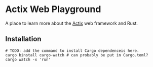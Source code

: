 # Actix Web Playground

A place to learn more about the [Actix](https://actix.rs/) web framework and Rust.

## Installation

```
# TODO: add the command to install Cargo dependenceis here.
cargo binstall cargo-watch # can probably be put in Cargo.toml?
cargo watch -x 'run'
```
